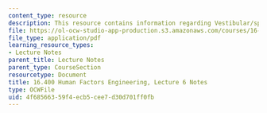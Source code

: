 ```yaml
---
content_type: resource
description: This resource contains information regarding Vestibular/spatial disorientation
file: https://ol-ocw-studio-app-production.s3.amazonaws.com/courses/16-400-human-factors-engineering-fall-2011/4f68566359f4ecb5cee7d30d701ff0fb_MIT16_400F11_lec06.pdf
file_type: application/pdf
learning_resource_types:
- Lecture Notes
parent_title: Lecture Notes
parent_type: CourseSection
resourcetype: Document
title: 16.400 Human Factors Engineering, Lecture 6 Notes
type: OCWFile
uid: 4f685663-59f4-ecb5-cee7-d30d701ff0fb
---
```

